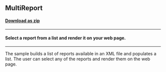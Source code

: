## MultiReport
#### [Download as zip](https://grapecity.github.io/DownGit/#/home?url=https://github.com/GrapeCity/ComponentOne-WinForms-Samples/tree/master/NetFramework\Reports\C1WebReport\CS\MultiReport)
____
#### Select a report from a list and render it on your web page.
____
The sample builds a list of reports available in an XML file and populates a list. The user can select any of the reports and render them on the web page. 